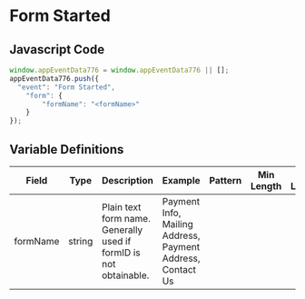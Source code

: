 # Form Started

### 

## Javascript Code
```js
window.appEventData776 = window.appEventData776 || [];
appEventData776.push({
  "event": "Form Started",
    "form": {
        "formName": "<formName>"
    }
});
```

## Variable Definitions

|Field|Type|Description|Example|Pattern|Min Length|Max Length|Minimum|Maximum|Multiple Of|
| --- | --- | --- | --- | --- | --- | --- | --- | --- | --- |
|formName|string|Plain text form name. Generally used if formID is not obtainable. |Payment Info, Mailing Address, Payment Address, Contact Us|||||||
